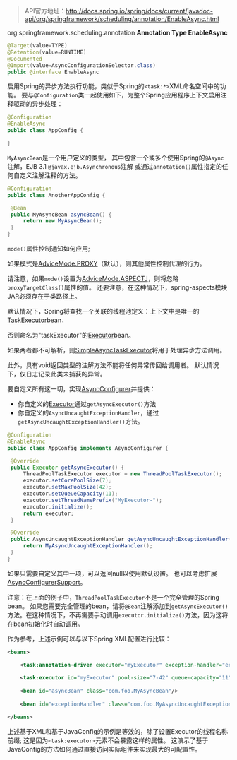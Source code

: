 >API官方地址：<http://docs.spring.io/spring/docs/current/javadoc-api/org/springframework/scheduling/annotation/EnableAsync.html>

org.springframework.scheduling.annotation **Annotation Type EnableAsync**

```java
@Target(value=TYPE)
@Retention(value=RUNTIME)
@Documented
@Import(value=AsyncConfigurationSelector.class)
public @interface EnableAsync
```

启用Spring的异步方法执行功能，类似于Spring的`<task:*>`XML命名空间中的功能。
要与`@Configuration`类一起使用如下，为整个Spring应用程序上下文启用注释驱动的异步处理：

```java
@Configuration
@EnableAsync
public class AppConfig {

}
```

`MyAsyncBean`是一个用户定义的类型，
其中包含一个或多个使用Spring的`@Async`注解，EJB 3.1 `@javax.ejb.Asynchronous`注解
或通过`annotation()`属性指定的任何自定义注解注释的方法。 

```java
@Configuration
public class AnotherAppConfig {

 @Bean
 public MyAsyncBean asyncBean() {
     return new MyAsyncBean();
 }
}
```

`mode()`属性控制通知如何应用; 

如果模式是[AdviceMode.PROXY](http://docs.spring.io/spring/docs/current/javadoc-api/org/springframework/context/annotation/AdviceMode.html#PROXY)（默认），则其他属性控制代理的行为。

请注意，如果`mode()`设置为[AdviceMode.ASPECTJ](http://docs.spring.io/spring/docs/current/javadoc-api/org/springframework/context/annotation/AdviceMode.html#ASPECTJ)，则将忽略`proxyTargetClass()`属性的值。 
还要注意，在这种情况下，spring-aspects模块JAR必须存在于类路径上。

默认情况下，Spring将查找一个关联的线程池定义：上下文中是唯一的[TaskExecutor](http://docs.spring.io/spring/docs/current/javadoc-api/org/springframework/core/task/TaskExecutor.html)bean，

否则命名为"taskExecutor"的[Executor](https://docs.oracle.com/javase/8/docs/api/java/util/concurrent/Executor.html?is-external=true)bean。 

如果两者都不可解析，则[SimpleAsyncTaskExecutor](http://docs.spring.io/spring/docs/current/javadoc-api/org/springframework/core/task/SimpleAsyncTaskExecutor.html)将用于处理异步方法调用。

此外，具有void返回类型的注解方法不能将任何异常传回给调用者。 默认情况下，仅日志记录此类未捕获的异常。

要自定义所有这一切，实现[AsyncConfigurer](http://docs.spring.io/spring/docs/current/javadoc-api/org/springframework/scheduling/annotation/AsyncConfigurer.html)并提供：

- 你自定义的[Executor](https://docs.oracle.com/javase/8/docs/api/java/util/concurrent/Executor.html?is-external=true)通过`getAsyncExecutor()`方法
- 你自定义的`AsyncUncaughtExceptionHandler`，通过`getAsyncUncaughtExceptionHandler()`方法。

```java
@Configuration
@EnableAsync
public class AppConfig implements AsyncConfigurer {

 @Override
 public Executor getAsyncExecutor() {
     ThreadPoolTaskExecutor executor = new ThreadPoolTaskExecutor();
     executor.setCorePoolSize(7);
     executor.setMaxPoolSize(42);
     executor.setQueueCapacity(11);
     executor.setThreadNamePrefix("MyExecutor-");
     executor.initialize();
     return executor;
 }

 @Override
 public AsyncUncaughtExceptionHandler getAsyncUncaughtExceptionHandler() {
     return MyAsyncUncaughtExceptionHandler();
 }
}
```

如果只需要自定义其中一项，可以返回null以使用默认设置。
也可以考虑扩展[AsyncConfigurerSupport](http://docs.spring.io/spring/docs/current/javadoc-api/org/springframework/scheduling/annotation/AsyncConfigurerSupport.html)。

注意：在上面的例子中，`ThreadPoolTaskExecutor`不是一个完全管理的Spring bean。
如果您需要完全管理的bean，请将`@Bean`注解添加到`getAsyncExecutor()`方法。在这种情况下，不再需要手动调用`executor.initialize()`方法，因为这将在bean初始化时自动调用。

作为参考，上述示例可以与以下Spring XML配置进行比较：

```xml
<beans>

    <task:annotation-driven executor="myExecutor" exception-handler="exceptionHandler"/>
    
    <task:executor id="myExecutor" pool-size="7-42" queue-capacity="11"/>
    
    <bean id="asyncBean" class="com.foo.MyAsyncBean"/>
    
    <bean id="exceptionHandler" class="com.foo.MyAsyncUncaughtExceptionHandler"/>

</beans>
```

上述基于XML和基于JavaConfig的示例是等效的，除了设置Executor的线程名称前缀; 这是因为`<task:executor>`元素不会暴露这样的属性。
这演示了基于JavaConfig的方法如何通过直接访问实际组件来实现最大的可配置性。